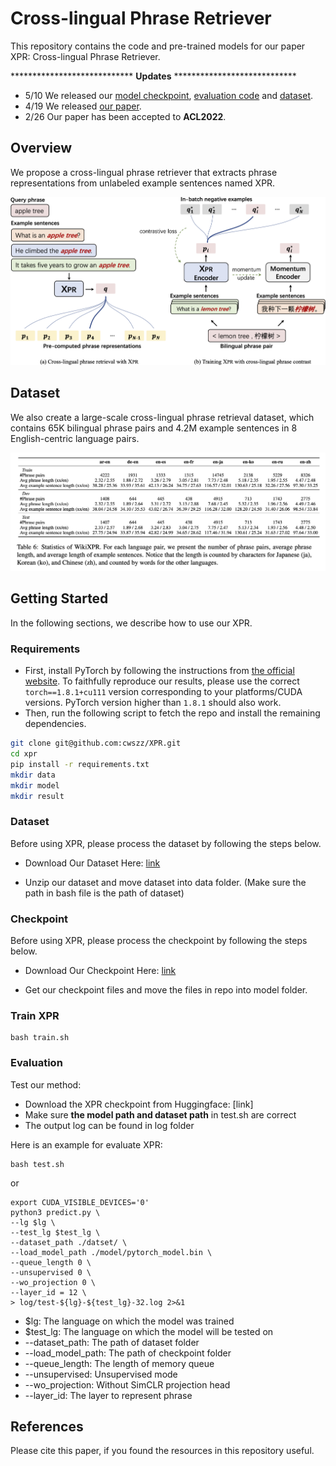 # Cross-lingual Phrase Retriever
This repository contains the code and pre-trained models for our paper XPR: Cross-lingual Phrase Retriever.

**************************** **Updates** ****************************

- 5/10 We released our [model checkpoint](https://huggingface.co/cwszz/XPR), [evaluation code](./predict.py) and [dataset](https://drive.google.com/file/d/1UEHqQhVj1V4mwKqs5iNdOxvRKurLUfoF/view?usp=sharing).
- 4/19 We released [our paper](https://arxiv.org/abs/2204.08887). 
- 2/26 Our paper has been accepted to **ACL2022**.

## Overview

We propose a cross-lingual phrase retriever that extracts phrase representations from unlabeled example sentences named XPR.

![](figure/overview_xpr.png)

## Dataset

We also create a large-scale cross-lingual phrase retrieval dataset, which contains 65K bilingual phrase pairs and 4.2M example sentences in 8 English-centric language pairs.

![](figure/dataset.png)
## Getting Started
In the following sections, we describe how to use our XPR.
### Requirements
- First, install PyTorch by following the instructions from [the official website](https://pytorch.org). To faithfully reproduce our results, please use the correct `torch==1.8.1+cu111` version corresponding to your platforms/CUDA versions. PyTorch version higher than `1.8.1` should also work. 
- Then, run the following script to fetch the repo and install the remaining dependencies.
```bash
git clone git@github.com:cwszz/XPR.git
cd xpr
pip install -r requirements.txt
mkdir data
mkdir model
mkdir result
```
### Dataset

Before using XPR, please process the dataset by following the steps below.

- Download Our Dataset Here: [link](https://drive.google.com/file/d/1UEHqQhVj1V4mwKqs5iNdOxvRKurLUfoF/view?usp=sharing)

- Unzip our dataset and move dataset into data folder. (Make sure the path in bash file is the path of dataset)

### Checkpoint

Before using XPR, please process the checkpoint by following the steps below.

- Download Our Checkpoint Here: [link](https://huggingface.co/cwszz/XPR)

- Get our checkpoint files and move the files in repo into model folder.

### Train XPR
<!-- Download XLMR checkpoint from Huggingface page: [link](https://huggingface.co/xlm-roberta-base). -->
```
bash train.sh
```

### Evaluation


Test our method:
- Download the XPR checkpoint from Huggingface:
[link]
- Make sure **the model path and dataset path** in test.sh are correct
- The output log can be found in log folder 

Here is an example for evaluate XPR:
```
bash test.sh
```
or
```
export CUDA_VISIBLE_DEVICES='0'
python3 predict.py \
--lg $lg \
--test_lg $test_lg \
--dataset_path ./datset/ \
--load_model_path ./model/pytorch_model.bin \
--queue_length 0 \
--unsupervised 0 \
--wo_projection 0 \
--layer_id = 12 \
> log/test-${lg}-${test_lg}-32.log 2>&1
```

- $lg: The language on which the model was trained
- $test_lg: The language on which the model will be tested on
- --dataset_path: The path of dataset folder
- --load_model_path: The path of checkpoint folder
- --queue_length: The length of memory queue
- --unsupervised: Unsupervised mode
- --wo_projection: Without SimCLR projection head
- --layer_id: The layer to represent phrase


## References
Please cite this paper, if you found the resources in this repository useful.
<!-- Train our method:

```
CUDA_VISIBLE_DEVICES=0,1 python3 -m torch.distributed.launch  --nproc_per_node=2 \
--master_port 29501 trainMoCo.py --output_log_dir log_output --seed 42 \
--T_para 0.06 --simclr 0 --quene_length 0  --all_sentence_num 32 --train_sample_num 4 \
--dev_sample_num 32 --dev_only_q_encoder 1 --lg 'fr'
``` -->


<!-- ```
CUDA_VISIBLE_DEVICES=0 python3 -m torch.distributed.launch --nproc_per_node=1 --master_port 29501 predict.py  --lg 'fr' --sn '32' --test_lg 'fr' \
--output_log_dir 'test_result' --simclr 0 --quene_length 0 --T_para 0.06 --seed 42 --test_dev 0 --unsupervised 0 --wolinear 0
``` -->



<!-- ## Results:

### Unsupervised Setting

|Model|ar-en|de-en|en-es|en-fr|en-ja|en-ko|en-ru|en-zh|avg|
|:--:|:--:|:--:|:--:|:--:|:--:|:--:|:--:|:--:|:--:|
|CLWE|2.74|0.78|0.00|1.02|0.34|0.28|1.32|0.12|0.83|
|CLSE|9.70|19.10|29.21|20.89|4.83|11.50|16.98|8.76|15.12|
|XPR|**14.71**|**28.96**|**42.25**|**39.38**|**7.34**|**15.22**|**24.24**|**11.26**|**22.92**|


### Supervised Setting

|Model|ar-en|de-en|en-es|en-fr|en-ja|en-ko|en-ru|en-zh|avg|
|:--:|:--:|:--:|:--:|:--:|:--:|:--:|:--:|:--:|:--:|
|CLWE|56.14|33.62|63.71|51.26|31.62|50.14|38.67|30.02|44.40|
|CLSE|20.58|18.79|36.06|26.60|16.73|24.58|21.32|17.69|22.79|
|XPR|**88.63**|**81.44**|**84.53**|**80.18**|**87.32**|**80.83**|**91.00**|**77.62**|**83.94**|

### Zero-shot  (ZH) Setting

|Model|ar-en|de-en|en-es|en-fr|en-ja|en-ko|en-ru|en-zh|avg|
|:--:|:--:|:--:|:--:|:--:|:--:|:--:|:--:|:--:|:--:|
|CLWE|0.04|0.32|0.22|0.23|0.00|2.24|0.09|30.02|4.15|
|CLSE|6.18|10.25|16.07|10.39|6.73|9.75|8.35|17.69|10.68|
|XPR|**74.12**|**73.60**|**82.54**|**77.36**|**73.04**|**78.52**|**79.10**|**77.62**|**76.99**|

### Multi-lingual supervised Setting

|Model|ar-en|de-en|en-es|en-fr|en-ja|en-ko|en-ru|en-zh|avg|
|:--:|:--:|:--:|:--:|:--:|:--:|:--:|:--:|:--:|:--:|
|CLWE|12.33|1.87|6.63|3.77|18.46|4.00|9.84|11.19|8.51|
|CLSE|11.98|19.64|29.44|21.58|11.91|14.73|18.01|14.50|17.72|
|XPR|**91.90**|**82.76**|**90.79**|**85.16**|**90.16**|**88.22**|**93.09**|**86.47**|**88.57**| -->
